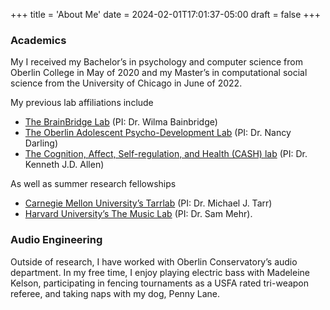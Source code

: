 +++
title = 'About Me'
date = 2024-02-01T17:01:37-05:00
draft = false
+++


### Academics
My
I received my Bachelor’s in psychology and computer science from Oberlin College in May of 2020 and my Master’s in computational social science from the University of Chicago in June of 2022. 

My previous lab affiliations include
- [The BrainBridge Lab](https://brainbridgelab.uchicago.edu/) (PI: Dr. Wilma Bainbridge)
- [The Oberlin Adolescent Psycho-Development Lab](https://nancydarling.org/) (PI: Dr. Nancy Darling)
- [The Cognition, Affect, Self-regulation, and Health (CASH) lab](https://sites.google.com/oberlin.edu/cashlab/home?authuser=0) (PI: Dr. Kenneth J.D. Allen)

As well as summer research fellowships
- [Carnegie Mellon University’s Tarrlab](https://sites.google.com/andrew.cmu.edu/tarrlab/home) (PI: Dr. Michael J. Tarr)
- [Harvard University’s The Music Lab](https://www.themusiclab.org/) (PI: Dr. Sam Mehr).

### Audio Engineering




Outside of research, I have worked with Oberlin Conservatory’s audio department. In my free time, I enjoy playing electric bass with Madeleine Kelson, participating in fencing tournaments as a USFA rated tri-weapon referee, and taking naps with my dog, Penny Lane.

